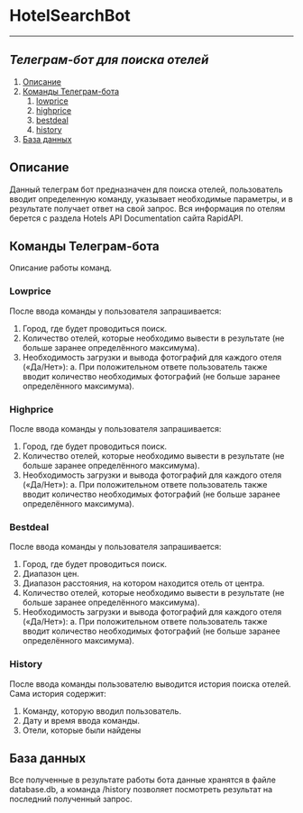 # HotelSearchBot
---
_Телеграм-бот для поиска отелей_
---
1. [Описание](#introduction)
2. [Команды Телеграм-бота](#paragraph1)
    1. [lowprice](#subparagraph1)
    2. [highprice](#subparagraph2)
    3. [bestdeal](#subparagraph3)
    4. [history](#subparagraph4)
3. [База данных](#paragraph2)

## Описание <a name="introduction"></a>
Данный телеграм бот предназначен для поиска отелей, пользователь вводит определенную команду, указывает необходимые параметры, и в результате получает ответ на свой запрос. Вся информация по отелям берется с раздела Hotels API Documentation сайта RapidAPI. 

## Команды Телеграм-бота <a name="paragraph1"></a>
Описание работы команд.

### Lowprice <a name="subparagraph1"></a> 
После ввода команды у пользователя запрашивается:
1. Город, где будет проводиться поиск.
2. Количество отелей, которые необходимо вывести в результате (не больше
заранее определённого максимума).
3. Необходимость загрузки и вывода фотографий для каждого отеля («Да/Нет»):
a. При положительном ответе пользователь также вводит количество
необходимых фотографий (не больше заранее определённого
максимума).

### Highprice <a name="subparagraph2"></a> 
После ввода команды у пользователя запрашивается:
1. Город, где будет проводиться поиск.
2. Количество отелей, которые необходимо вывести в результате (не больше
заранее определённого максимума).
3. Необходимость загрузки и вывода фотографий для каждого отеля («Да/Нет»):
a. При положительном ответе пользователь также вводит количество
необходимых фотографий (не больше заранее определённого
максимума).

### Bestdeal <a name="subparagraph3"></a> 
После ввода команды у пользователя запрашивается:
1. Город, где будет проводиться поиск.
2. Диапазон цен.
3. Диапазон расстояния, на котором находится отель от центра.
4. Количество отелей, которые необходимо вывести в результате (не больше
заранее определённого максимума).
5. Необходимость загрузки и вывода фотографий для каждого отеля («Да/Нет»):
a. При положительном ответе пользователь также вводит количество
необходимых фотографий (не больше заранее определённого
максимума).

### History <a name="subparagraph4"></a>
После ввода команды пользователю выводится история поиска отелей. Сама история
содержит:
1. Команду, которую вводил пользователь.
2. Дату и время ввода команды.
3. Отели, которые были найдены

## База данных <a name="paragraph2"></a>
Все полученные в результате работы бота данные хранятся в файле database.db, а команда /history позволяет посмотреть результат на последний полученный запрос.
